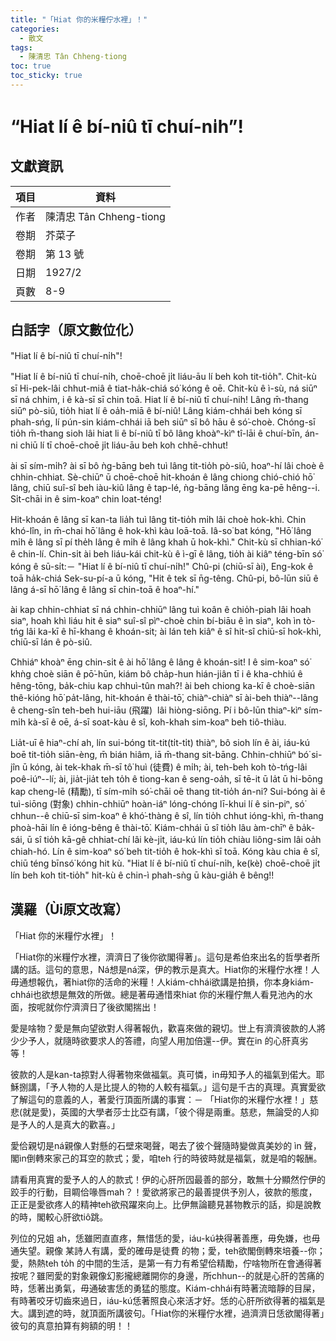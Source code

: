 ```yaml
---
title: "「Hiat 你的米糧佇水裡」！"
categories:
  - 散文
tags:
  - 陳清忠 Tân Chheng-tiong 
toc: true
toc_sticky: true
---
```


# “Hiat lí ê bí-niû tī chuí-ni̍h”!

## 文獻資訊

| 項目 | 資料 |
|---|---|
| 作者 | 陳清忠 Tân Chheng-tiong  |
| 卷期 | 芥菜子 |
| 卷期 | 第 13 號 |
| 日期 | 1927/2 |
| 頁數 | 8-9 |

## 白話字（原文數位化）

"Hiat lí ê bí-niû tī chuí-ni̍h"!

"Hiat lí ê bí-niû tī chuí-ni̍h, choē-choē ji̍t liáu-āu lí beh koh tit-tio̍h". Chit-kù sī Hi-pek-lâi chhut-miâ ê tiat-ha̍k-chiá só͘ kóng ê oē. Chit-kù ê ì-sù, ná siūⁿ sī ná chhim, i ê kà-sī sī chin toā. Hiat lí ê bí-niû tī chuí-nih! Lâng m̄-thang siūⁿ pò-siû, tio̍h hiat lí ê oa̍h-miā ê bí-niû! Lâng kiám-chhái beh kóng sī phah-sńg, lí pún-sin kiám-chhái iā beh siūⁿ sī bô hāu ê só͘-choè. Chóng-sī tio̍h m̄-thang sioh lâi hiat li ê bí-niû tī bô lâng khoàⁿ-kìⁿ tî-lāi ê chuí-bīn, án-ni chiū lí tī choē-choē ji̍t liáu-āu beh koh chhē-chhut!

ài sī sím-mi̍h? ài sī bô ǹg-bāng beh tuì lâng tit-tio̍h pò-siû, hoaⁿ-hí lâi choè ê chhin-chhiat. Sè-chiūⁿ ū choē-choē hit-khoán ê lâng chiong chió-chió hō͘ lâng, chiū suî-sî beh iàu-kiû lâng ê tap-lé, ǹg-bāng lâng ēng ka-pē hêng--i. Si̍t-chāi in ê sim-koaⁿ chin loat-téng!

Hit-khoán ê lâng sī kan-ta lia̍h tuì lâng tit-tio̍h mi̍h lâi choè hok-khì. Chin khó-lîn, in m̄-chai hō͘ lâng ê hok-khì kàu loā-toā. Iâ-so͘ bat kóng, "Hō͘ lâng mi̍h ê lâng sī pí the̍h lâng ê mi̍h ê lâng khah ū hok-khì." Chit-kù sī chhian-kó͘ ê chin-lí. Chin-si̍t ài beh liáu-kái chit-kù ê ì-gī ê lâng, tio̍h ài kiâⁿ téng-bīn só͘ kóng ê sū-si̍t:－ "Hiat lí ê bí-niû tī chuí-ni̍h!" Chû-pi (chiū-sī ài), Eng-kok ê toā ha̍k-chiá Sek-su-pí-a ū kóng, "Hit ê tek sī n̄g-têng. Chû-pi, bô-lūn siū ê lâng á-sī hō͘ lâng ê lâng sī chin-toā ê hoaⁿ-hí."

ài kap chhin-chhiat sī ná chhin-chhiūⁿ lâng tuì koân ê chio̍h-piah lâi hoah siaⁿ, hoah khì liáu hit ê siaⁿ suî-sî pìⁿ-choè chin bí-biāu ê ìn siaⁿ, koh ìn tò-tńg lâi ka-kī ê hī-khang ê khoán-sit; ài lán teh kiâⁿ ê sî hit-sî chiū-sī hok-khì, chiū-sī lán ê pò-siû.

Chhiáⁿ khoàⁿ ēng chin-si̍t ê ài hō͘ lâng ê lâng ê khoán-sit! I ê sim-koaⁿ só͘ khǹg choè siān ê pō͘-hūn, kiám bô cha̍p-hun hián-jiân tī i ê kha-chhiú ê hêng-tōng, ba̍k-chiu kap chhuì-tûn mah?! ài beh chiong ka-kī ê choè-siān thê-kióng hō͘ pa̍t-lâng, hit-khoán ê thài-tō͘, chiàⁿ-chiàⁿ sī ài-beh thiàⁿ--lâng ê cheng-sîn teh-beh hui-iāu (飛躍)  lâi hiòng-siōng. Pí i bô-lūn thiaⁿ-kìⁿ sím-mi̍h kà-sī ê oē, á-sī soat-kàu ê sî, koh-khah sim-koaⁿ beh tiô-thiàu.

Lia̍t-uī ê hiaⁿ-chí ah, lín sui-bóng tit-tit(ti̍t-ti̍t) thiàⁿ, bô sioh lín ê ài, iáu-kú boē tit-tio̍h siān-èng, m̄ bián hiâm, iā m̄-thang sit-bāng. Chhin-chhiūⁿ bó͘ si-jîn ū kóng, ài tek-khak m̄-sī tô͘ huì (徒費) ê mi̍h; ài, teh-beh koh tò-tńg-lâi poê-iúⁿ--lí; ài, jia̍t-jia̍t teh to̍h ê tiong-kan ê seng-oa̍h, sī tē-it ū la̍t ū hi-bōng kap cheng-lē (精勵), tī sím-mi̍h só͘-chāi oē thang tit-tio̍h án-ni? Sui-bóng ài ê tuì-siōng (對象) chhin-chhiūⁿ hoàn-iáⁿ lóng-chóng lī-khui lí ê sin-piⁿ, só͘ chhun--ê chiū-sī sim-koaⁿ ê khó͘-thàng ê sî, lín tio̍h chhut ióng-khì, m̄-thang phoà-hāi lín ê ióng-bêng ê thài-tō͘. Kiám-chhái ū sî tio̍h lâu àm-chīⁿ ê ba̍k-sái, ū sî tio̍h kā-gê chhiat-chí lâi kè-ji̍t, iáu-kú lín tio̍h chiàu liông-sim lâi oa̍h chiah-hó. Lín ê sim-koaⁿ só͘ beh tit-tio̍h ê hok-khì sī toā. Kóng kàu chia ê sî, chiū téng bīnsó͘ kóng hit kù. "Hiat lí ê bí-niû tī chuí-ni̍h, ke(kè) choē-choē ji̍t lín beh koh tit-tio̍h" hit-kù ê chin-ì phah-sǹg ū kàu-gia̍h ê bêng!!

## 漢羅（Ùi原文改寫）

「Hiat 你的米糧佇水裡」！

「Hiat你的米糧佇水裡，濟濟日了後你欲閣得著」。這句是希伯來出名的哲學者所講的話。這句的意思，Ná想是ná深，伊的教示是真大。Hiat你的米糧佇水裡！人毋通想報仇，著hiat你的活命的米糧！人kiám-chhái欲講是拍損，你本身kiám-chhái也欲想是無效的所做。總是著毋通惜來hiat 你的米糧佇無人看見池內的水面，按呢就你佇濟濟日了後欲閣揣出！

愛是啥物？愛是無向望欲對人得著報仇，歡喜來做的親切。世上有濟濟彼款的人將少少予人，就隨時欲要求人的答禮，向望人用加倍還--伊。實在in 的心肝真劣等！

彼款的人是kan-ta掠對人得著物來做福氣。真可憐，in毋知予人的福氣到偌大。耶穌捌講，「予人物的人是比提人的物的人較有福氣。」這句是千古的真理。真實愛欲了解這句的意義的人，著愛行頂面所講的事實：－ 「Hiat你的米糧佇水裡！」慈悲(就是愛)，英國的大學者莎士比亞有講，「彼个得是兩重。慈悲，無論受的人抑是予人的人是真大的歡喜。」

愛佮親切是ná親像人對懸的石壁來喝聲，喝去了彼个聲隨時變做真美妙的 ìn 聲，閣ìn倒轉來家己的耳空的款式；愛，咱teh 行的時彼時就是福氣，就是咱的報酬。

請看用真實的愛予人的人的款式！伊的心肝所囥最善的部分，敢無十分顯然佇伊的跤手的行動，目睭佮喙唇mah？！愛欲將家己的最善提供予別人，彼款的態度，正正是愛欲疼人的精神teh欲飛躍來向上。比伊無論聽見甚物教示的話，抑是說教的時，閣較心肝欲tiô跳。

列位的兄姐 ah，恁雖罔直直疼，無惜恁的愛，iáu-kú袂得著善應，毋免嫌，也毋通失望。親像 某詩人有講，愛的確毋是徒費 的物；愛，teh欲閣倒轉來培養--你；愛，熱熱teh to̍h 的中間的生活，是第一有力有希望佮精勵，佇啥物所在會通得著按呢？雖罔愛的對象親像幻影攏總離開你的身邊，所chhun--的就是心肝的苦痛的時，恁著出勇氣，毋通破害恁的勇猛的態度。Kiám-chhái有時著流暗靜的目屎，有時著咬牙切齒來過日，iáu-kú恁著照良心來活才好。恁的心肝所欲得著的福氣是大。講到遮的時，就頂面所講彼句。「Hiat你的米糧佇水裡，過濟濟日恁欲閣得著」彼句的真意拍算有夠額的明！！
